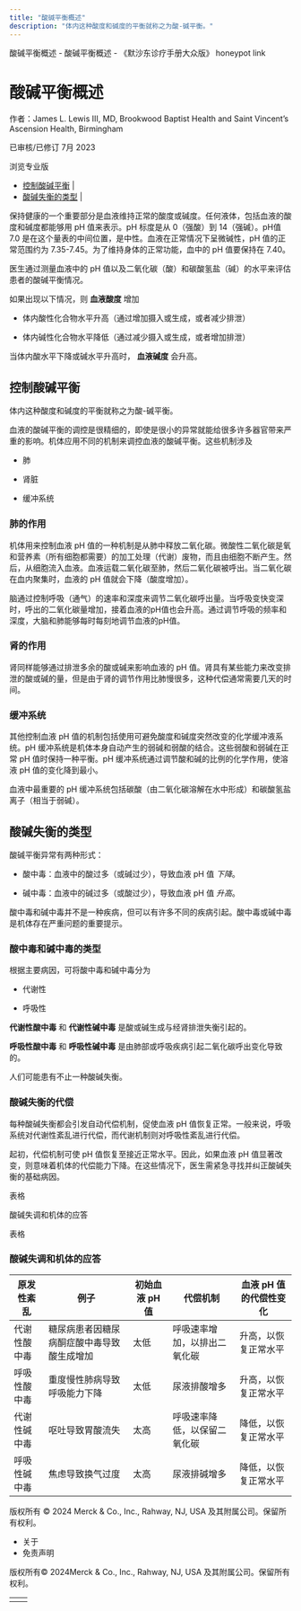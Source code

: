 ```yaml
---
title: "酸碱平衡概述"
description: "体内这种酸度和碱度的平衡就称之为酸-碱平衡。"
---
```


﻿酸碱平衡概述 \- 酸碱平衡概述 \- 《默沙东诊疗手册大众版》 honeypot link

# 酸碱平衡概述

作者：James L. Lewis III, MD, Brookwood Baptist Health and Saint Vincent’s Ascension
Health, Birmingham

已审核/已修订 7月 2023

浏览专业版

- [控制酸碱平衡](#控制酸碱平衡_v26463870_zh) \|
- [酸碱失衡的类型](#酸碱失衡的类型_v26463894_zh) \|

保持健康的一个重要部分是血液维持正常的酸度或碱度。任何液体，包括血液的酸度和碱度都能够用 pH 值来表示。pH 标度是从 0（强酸）到 14（强碱）。pH值 7.0 是在这个量表的中间位置，是中性。血液在正常情况下呈微碱性，pH 值的正常范围约为 7.35-7.45。为了维持身体的正常功能，血中的 pH 值要保持在 7.40。

医生通过测量血液中的 pH 值以及二氧化碳（酸）和碳酸氢盐（碱）的水平来评估患者的酸碱平衡情况。

如果出现以下情况，则 **血液酸度** 增加

- 体内酸性化合物水平升高（通过增加摄入或生成，或者减少排泄）

- 体内碱性化合物水平降低（通过减少摄入或生成，或者增加排泄）


当体内酸水平下降或碱水平升高时， **血液碱度** 会升高。

## 控制酸碱平衡

体内这种酸度和碱度的平衡就称之为酸-碱平衡。

血液的酸碱平衡的调控是很精细的，即使是很小的异常就能给很多许多器官带来严重的影响。机体应用不同的机制来调控血液的酸碱平衡。这些机制涉及

- 肺

- 肾脏

- 缓冲系统


### 肺的作用

机体用来控制血液 pH 值的一种机制是从肺中释放二氧化碳。微酸性二氧化碳是氧和营养素（所有细胞都需要）的加工处理（代谢）废物，而且由细胞不断产生。然后，从细胞流入血液。血液运载二氧化碳至肺，然后二氧化碳被呼出。当二氧化碳在血内聚集时，血液的 pH 值就会下降（酸度增加）。

脑通过控制呼吸（通气）的速率和深度来调节二氧化碳呼出量。当呼吸变快变深时，呼出的二氧化碳量增加，接着血液的pH值也会升高。通过调节呼吸的频率和深度，大脑和肺能够每时每刻地调节血液的pH值。

### 肾的作用

肾同样能够通过排泄多余的酸或碱来影响血液的 pH 值。肾具有某些能力来改变排泄的酸或碱的量，但是由于肾的调节作用比肺慢很多，这种代偿通常需要几天的时间。

### 缓冲系统

其他控制血液 pH 值的机制包括使用可避免酸度和碱度突然改变的化学缓冲液系统。pH 缓冲系统是机体本身自动产生的弱碱和弱酸的结合。这些弱酸和弱碱在正常 pH 值时保持一种平衡。pH 缓冲系统通过调节酸和碱的比例的化学作用，使溶液 pH 值的变化降到最小。

血液中最重要的 pH 缓冲系统包括碳酸（由二氧化碳溶解在水中形成）和碳酸氢盐离子（相当于弱碱）。

## 酸碱失衡的类型

酸碱平衡异常有两种形式：

- 酸中毒：血液中的酸过多（或碱过少），导致血液 pH 值 _下降_。

- 碱中毒：血液中的碱过多（或酸过少），导致血液 pH 值 _升高_。


酸中毒和碱中毒并不是一种疾病，但可以有许多不同的疾病引起。酸中毒或碱中毒是机体存在严重问题的重要提示。

### 酸中毒和碱中毒的类型

根据主要病因，可将酸中毒和碱中毒分为

- 代谢性

- 呼吸性


**代谢性酸中毒** 和 **代谢性碱中毒** 是酸或碱生成与经肾排泄失衡引起的。

**呼吸性酸中毒** 和 **呼吸性碱中毒** 是由肺部或呼吸疾病引起二氧化碳呼出变化导致的。

人们可能患有不止一种酸碱失衡。

### 酸碱失衡的代偿

每种酸碱失衡都会引发自动代偿机制，促使血液 pH 值恢复正常。一般来说，呼吸系统对代谢性紊乱进行代偿，而代谢机制则对呼吸性紊乱进行代偿。

起初，代偿机制可使 pH 值恢复至接近正常水平。因此，如果血液 pH 值显著改变，则意味着机体的代偿能力下降。在这些情况下，医生需紧急寻找并纠正酸碱失衡的基础病因。

表格

酸碱失调和机体的应答

表格

### 酸碱失调和机体的应答

| 原发性紊乱 | 例子 | 初始血液 pH 值 | 代偿机制 | 血液 pH 值的代偿性变化 |
| --- | --- | --- | --- | --- |
| 代谢性酸中毒 | 糖尿病患者因糖尿病酮症酸中毒导致酸生成增加 | 太低 | 呼吸速率增加，以排出二氧化碳 | 升高，以恢复正常水平 |
| 呼吸性酸中毒 | 重度慢性肺病导致呼吸能力下降 | 太低 | 尿液排酸增多 | 升高，以恢复正常水平 |
| 代谢性碱中毒 | 呕吐导致胃酸流失 | 太高 | 呼吸速率降低，以保留二氧化碳 | 降低，以恢复正常水平 |
| 呼吸性碱中毒 | 焦虑导致换气过度 | 太高 | 尿液排碱增多 | 降低，以恢复正常水平 |



版权所有 © 2024
Merck & Co., Inc., Rahway, NJ, USA 及其附属公司。保留所有权利。

- 关于
- 免责声明

版权所有© 2024Merck & Co., Inc., Rahway, NJ, USA 及其附属公司。保留所有权利。

|     |     |
| --- | --- |
|  |  |